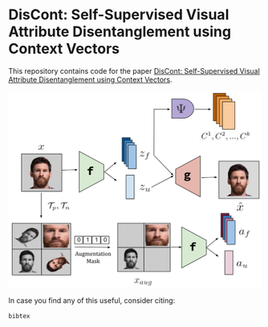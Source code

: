 # DisCont: Self-Supervised Visual Attribute Disentanglement using Context Vectors

This repository contains code for the paper <a href="">DisCont: Self-Supervised Visual Attribute Disentanglement using Context Vectors</a>.

![Training DisCont](figure-1.png)

In case you find any of this useful, consider citing:
```
bibtex
```

